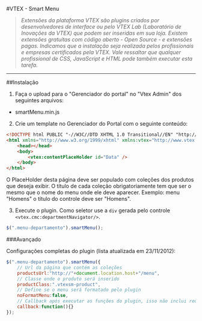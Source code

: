 #VTEX - Smart Menu
>*Extensões da plataforma VTEX são plugins criados por desenvolvedores de interface ou pelo VTEX Lab (Laboratório de Inovações da VTEX) que podem ser inseridas em sua loja. Existem extensões gratuitas com código aberto -  Open Source - e extensões pagas.  Indicamos que a instalação seja realizada pelos profissionais e empresas certificados pela VTEX. Vale ressaltar que qualquer profissional de CSS, JavaScript e HTML pode também executar esta tarefa.*

----------

##Instalação
1. Faça o upload para o "Gerenciador do portal" no "Vtex Admin" dos seguintes arquivos:
* smartMenu.min.js

2. Crie um template no Gerenciador do Portal com o seguinte conteúdo:
```html
<!DOCTYPE html PUBLIC "-//W3C//DTD XHTML 1.0 Transitional//EN" "http://www.w3.org/TR/xhtml1/DTD/xhtml1-transitional.dtd">
<html xmlns="http://www.w3.org/1999/xhtml" xmlns:vtex="http://www.vtex.com.br/2009/vtex-common" xmlns:vtex.cmc="http://www.vtex.com.br/2009/vtex-commerce">
	<head></head>
	<body>
		<vtex:contentPlaceHolder id="Data" />
	</body>
</html>
```
O PlaceHolder desta página deve ser populado com coleções dos produtos que deseja exibir. O título de cada coleção obrigatoriamente tem que ser o mesmo que o nome do menu onde ele deve aparecer.
Exemplo: menu "Homens" o título do controle deve ser "Homens".

3. Execute o plugin. Como seletor use a `div` gerada pelo controle `<vtex.cmc:departmentNavigator/>`.
```javascript
$(".menu-departamento").smartMenu();
```

###Avançado

Configurações completas do plugin (lista atualizada em 23/11/2012):
```javascript
$(".menu-departamento").smartMenu({
	// Url da página que contém as coleções
	productsUrl:"http://"+document.location.host+"/menu",
	// Classe onde o produto será inserido
	productClass:".vtexsm-product",
	// Define se o menu será formatado pelo plugin
	noFormatMenu:false,
	// Callback após executar as funções do plugin, isso não inclui requisições assincronas e suas derivações.
	callback:function(){}
});
```